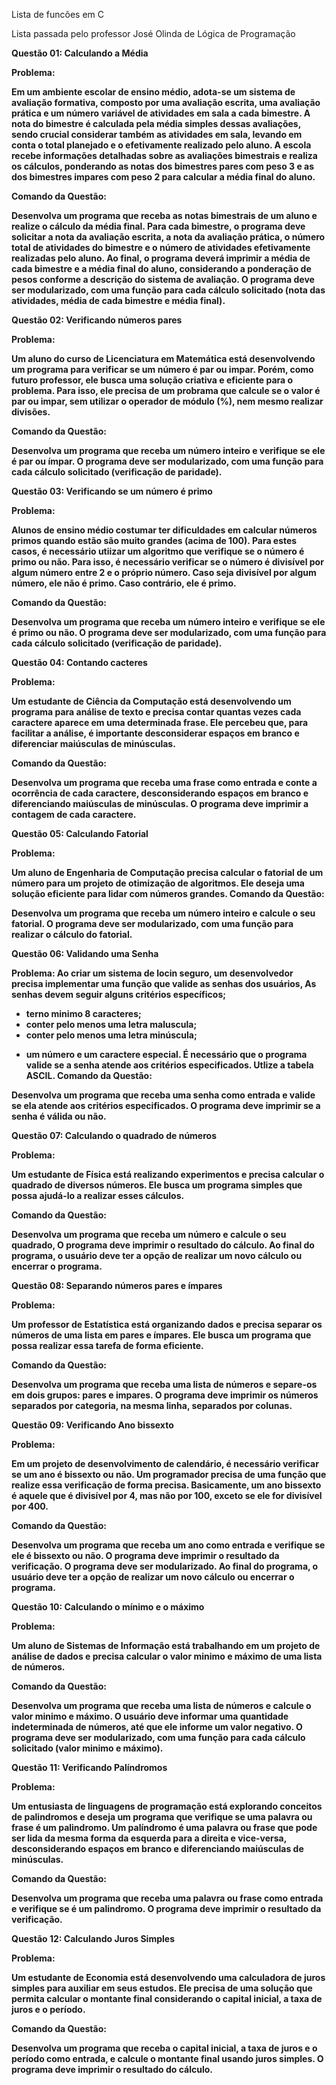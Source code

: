 Lista de funcões em C

Lista passada pelo professor José Olinda de Lógica de Programação 

<strong>Questão 01: Calculando a Média<strong>

Problema:

Em um ambiente escolar de ensino médio, adota-se um sistema de avaliação formativa, composto
por uma avaliação escrita, uma avaliação prática e um número variável de atividades em sala a cada
bimestre. A nota do bimestre é calculada pela média simples dessas avaliações, sendo crucial
considerar também as atividades em sala, levando em conta o total planejado e o efetivamente
realizado pelo aluno. A escola recebe informações detalhadas sobre as avaliações bimestrais e
realiza os cálculos, ponderando as notas dos bimestres pares com peso 3 e as dos bimestres
impares com peso 2 para calcular a média final do aluno.

Comando da Questão:

Desenvolva um programa que receba as notas bimestrais de um aluno e realize o cálculo da média
final. Para cada bimestre, o programa deve solicitar a nota da avaliação escrita, a nota da avaliação
prática, o número total de atividades do bimestre e o número de atividades efetivamente realizadas
pelo aluno. Ao final, o programa deverá imprimir a média de cada bimestre e a média final do aluno,
considerando a ponderação de pesos conforme a descrição do sistema de avaliação. O programa
deve ser modularizado, com uma função para cada cálculo solicitado (nota das atividades, média de
cada bimestre e média final).

<strong>Questão 02: Verificando números pares<strong>

Problema:

Um aluno do curso de Licenciatura em Matemática está desenvolvendo um programa para verificar se
um número é par ou impar. Porém, como futuro professor, ele busca uma solução criativa e eficiente
para o problema. Para isso, ele precisa de um probrama que calcule se o valor é par ou impar, sem
utilizar o operador de módulo (%), nem mesmo realizar divisões.

Comando da Questão:

Desenvolva um programa que receba um número inteiro e verifique se ele é par ou ímpar. O
programa deve ser modularizado, com uma função para cada cálculo solicitado (verificação de
paridade).

<strong>Questão 03: Verificando se um número é primo<strong>

Problema:

Alunos de ensino médio costumar ter dificuldades em calcular números primos quando estão são
muito grandes (acima de 100). Para estes casos, é necessário utiizar um algoritmo que verifique se o
número é primo ou não. Para isso, é necessário verificar se o número é divisível por algum número
entre 2 e o próprio número. Caso seja divisível por algum número, ele não é primo. Caso contrário,
ele é primo.

Comando da Questão:

Desenvolva um programa que receba um número inteiro e verifique se ele é primo ou não. O
programa deve ser modularizado, com uma função para cada cálculo solicitado (verificação de
paridade).

<strong>Questão 04: Contando cacteres<strong>

Problema:

Um estudante de Ciência da Computação está desenvolvendo um programa para análise de texto e
precisa contar quantas vezes cada caractere aparece em uma determinada frase. Ele percebeu que,
para facilitar a análise, é importante desconsiderar espaços em branco e diferenciar maiúsculas de
minúsculas.

Comando da Questão:

Desenvolva um programa que receba uma frase como entrada e conte a ocorrência de cada
caractere, desconsiderando espaços em branco e diferenciando maiúsculas de minúsculas. O
programa deve imprimir a contagem de cada caractere.

<strong>Questão 05: Calculando Fatorial<strong>

Problema:

Um aluno de Engenharia de Computação precisa calcular o fatorial de um número para um projeto de
otimização de algoritmos. Ele deseja uma solução eficiente para lidar com números grandes.
Comando da Questão:

Desenvolva um programa que receba um número inteiro e calcule o seu fatorial. O programa deve ser
modularizado, com uma função para realizar o cálculo do fatorial.

<strong>Questão 06: Validando uma Senha<strong>

Problema:
Ao criar um sistema de locin seguro, um desenvolvedor precisa implementar uma função que valide
as senhas dos usuários, As senhas devem seguir alguns critérios específicos;
+ terno minimo 8 caracteres;
+ conter pelo menos uma letra maluscula;
+ conter pelo menos uma letra minúscula;
* um número e um caractere especial.
É necessário que o programa valide se a senha atende aos critérios especificados. Utlize a
tabela ASCIL.
Comando da Questão:

Desenvolva um programa que receba uma senha como entrada e valide se ela atende aos critérios
especificados. O programa deve imprimir se a senha é válida ou não.

<strong>Questão 07: Calculando o quadrado de números<strong>

Problema:

Um estudante de Física está realizando experimentos e precisa calcular o quadrado de diversos
números. Ele busca um programa simples que possa ajudá-lo a realizar esses cálculos.

Comando da Questão:

Desenvolva um programa que receba um número e calcule o seu quadrado, O programa deve
imprimir o resultado do cálculo. Ao final do programa, o usuário deve ter a opção de realizar um novo
cálculo ou encerrar o programa.

<strong>Questão 08: Separando números pares e ímpares<strong>

Problema:

Um professor de Estatística está organizando dados e precisa separar os números de uma lista em
pares e ímpares. Ele busca um programa que possa realizar essa tarefa de forma eficiente.

Comando da Questão:

Desenvolva um programa que receba uma lista de números e separe-os em dois grupos: pares e
impares. O programa deve imprimir os números separados por categoria, na mesma linha, separados
por colunas.

<strong>Questão 09: Verificando Ano bissexto<strong>

Problema:

Em um projeto de desenvolvimento de calendário, é necessário verificar se um ano é bissexto ou não.
Um programador precisa de uma função que realize essa verificação de forma precisa. Basicamente,
um ano bissexto é aquele que é divisível por 4, mas não por 100, exceto se ele for divisível por 400.

Comando da Questão:

Desenvolva um programa que receba um ano como entrada e verifique se ele é bissexto ou não. O
programa deve imprimir o resultado da verificação. O programa deve ser modularizado. Ao final do
programa, o usuário deve ter a opção de realizar um novo cálculo ou encerrar o programa.

<strong>Questão 10: Calculando o mínimo e o máximo<strong>

Problema:

Um aluno de Sistemas de Informação está trabalhando em um projeto de análise de dados e precisa
calcular o valor minimo e máximo de uma lista de números.

Comando da Questão:

Desenvolva um programa que receba uma lista de números e calcule o valor minimo e máximo. O
usuário deve informar uma quantidade indeterminada de números, até que ele informe um valor
negativo. O programa deve ser modularizado, com uma função para cada cálculo solicitado (valor
minimo e máximo).

<strong>Questão 11: Verificando Palíndromos<strong>

Problema:

Um entusiasta de linguagens de programação está explorando conceitos de palindromos e deseja um
programa que verifique se uma palavra ou frase é um palindromo. Um palíndromo é uma palavra ou
frase que pode ser lida da mesma forma da esquerda para a direita e vice-versa, desconsiderando
espaços em branco e diferenciando maiúsculas de minúsculas.

Comando da Questão:

Desenvolva um programa que receba uma palavra ou frase como entrada e verifique se é um
palindromo. O programa deve imprimir o resultado da verificação.

<strong>Questão 12: Calculando Juros Simples<strong>

Problema:

Um estudante de Economia está desenvolvendo uma calculadora de juros simples para auxiliar em
seus estudos. Ele precisa de uma solução que permita calcular o montante final considerando o
capital inicial, a taxa de juros e o período.

Comando da Questão:

Desenvolva um programa que receba o capital inicial, a taxa de juros e o período como entrada, e
calcule o montante final usando juros simples. O programa deve imprimir o resultado do cálculo.
